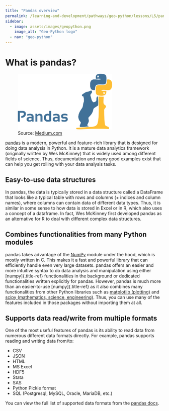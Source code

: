 ```yaml
---
title: "Pandas overview"
permalink: /learning-and-development/pathways/geo-python/lessons/L5/pandas-overview/
sidebar:
  - image: assets/images/geopython.png
    image_alt: "Geo-Python logo"
  - nav: "geo-python"
---
```



# What is pandas?

<figure class="dark-light">
<img src="img/pandas_logo.png" class="dark-light" width="300"
alt="img/pandas_logo.png" />
<figcaption>Source: <a
href="https://medium.com/towards-data-science/a-quick-introduction-to-the-pandas-python-library-f1b678f34673">Medium.com</a></figcaption>
</figure>

[pandas](http://pandas.pydata.org/) is a modern, powerful and
feature-rich library that is designed for doing data analysis in Python.
It is a mature data analytics framework (originally written by Wes
McKinney) that is widely used among different fields of science. Thus,
documentation and many good examples exist that can help you get rolling
with your data analysis tasks.

## Easy-to-use data structures

In pandas, the data is typically stored in a data structure called a
DataFrame that looks like a typical table with rows and columns (+
indices and column names), where columns can contain data of different
data types. Thus, it is similar in some sense to how data is stored in
Excel or in R, which also uses a concept of a dataframe. In fact, Wes
McKinney first developed pandas as an alternative for R to deal with
different complex data structures.

## Combines functionalities from many Python modules

pandas takes advantage of the [NumPy](http://www.numpy.org/) module
under the hood, which is mostly written in C. This makes it a fast and
powerful library that can efficiently handle even very large datasets.
pandas offers an easier and more intuitive syntax to do data analysis
and manipulation using either [numpy]{.title-ref} functionalities in the
background or dedicated functionalities written explicitly for pandas.
However, pandas is much more than an easier-to-use [numpy]{.title-ref}
as it also combines many functionalities from other Python libraries
such as [matplotlib (plotting)](https://matplotlib.org/) and [scipy
(mathematics, science, engineering)](https://www.scipy.org/). Thus, you
can use many of the features included in those packages without
importing them at all.

## Supports data read/write from multiple formats

One of the most useful features of pandas is its ability to read data
from numerous different data formats directly. For example, pandas
supports reading and writing data from/to:

-   CSV
-   JSON
-   HTML
-   MS Excel
-   HDF5
-   Stata
-   SAS
-   Python Pickle format
-   SQL (Postgresql, MySQL, Oracle, MariaDB, etc.)

You can view the full list of supported data formats from the [pandas
docs](https://pandas.pydata.org/docs/user_guide/io.html).
